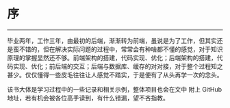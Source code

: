 # 序

---

毕业两年，工作三年，由最初的后端，渐渐转为前端，虽说是为了工作，但其实还是蛮不错的，但在解决实际问题的过程中，常常会有种啥都不懂的感觉，对于知识原理的掌握显然还不够。前端架构的搭建，代码实现、优化；后端架构的搭建，代码实现、优化；前后端的交互；后端与数据库、缓存的对对接，对于整个过程知之甚少。仅仅懂得一些皮毛往往让人感觉不踏实，于是便有了从头再学一次的念头。

该书大体是学习过程中的一些记录和相关示例，整体项目也会在文中 附上 GitHub 地址，若有机会被各位高手读到，有什么错漏，望不吝指教。

